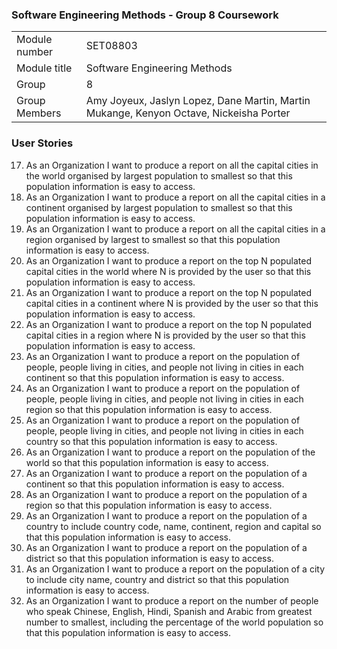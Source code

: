 ### Software Engineering Methods - Group 8 Coursework

| | |
| --- | --- |
| Module number | SET08803 |
| Module title | Software Engineering Methods |
| Group | 8 |
| Group Members | Amy Joyeux, Jaslyn Lopez, Dane Martin, Martin Mukange, Kenyon Octave, Nickeisha Porter |

 


### User Stories

17. As an Organization I want to produce a report on all the capital cities in the world organised by largest population to smallest so that this population information is easy to access.
18. As an Organization I want to produce a report on all the capital cities in a continent organised by largest population to smallest so that this population information is easy to access.
19. As an Organization I want to produce a report on all the capital cities in a region organised by largest to smallest so that this population information is easy to access.
20. As an Organization I want to produce a report on the top N populated capital cities in the world where N is provided by the user so that this population information is easy to access.
21. As an Organization I want to produce a report on the top N populated capital cities in a continent where N is provided by the user so that this population information is easy to access.
22. As an Organization I want to produce a report on the top N populated capital cities in a region where N is provided by the user so that this population information is easy to access.
23. As an Organization I want to produce a report on the population of people, people living in cities, and people not living in cities in each continent so that this population information is easy to access.
24. As an Organization I want to produce a report on the population of people, people living in cities, and people not living in cities in each region so that this population information is easy to access.
25. As an Organization I want to produce a report on the population of people, people living in cities, and people not living in cities in each country so that this population information is easy to access.
26. As an Organization I want to produce a report on the population of the world so that this population information is easy to access.
27. As an Organization I want to produce a report on the population of a continent so that this population information is easy to access.
28. As an Organization I want to produce a report on the population of a region so that this population information is easy to access.
29. As an Organization I want to produce a report on the population of a country to include country code, name, continent, region and capital so that this population information is easy to access.
30. As an Organization I want to produce a report on the population of a district so that this population information is easy to access.
31. As an Organization I want to produce a report on the population of a city to include city name, country and district so that this population information is easy to access.
32. As an Organization I want to produce a report on the number of people who speak Chinese, English, Hindi, Spanish and Arabic from greatest number to smallest, including the percentage of the world population so that this population information is easy to access.